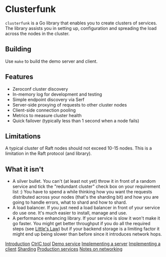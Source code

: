 # Clusterfunk

`clusterfunk` is a Go library that enables you to create clusters of services. The library assists you in setting up, configuration and spreading the load across the nodes in the cluster.

## Building

Use `make` to build the demo server and client.

## Features

* Zeroconf cluster discovery
* In-memory log for development and testing
* Simple endpoint discovery via Serf
* Server-side proxying of requests to other cluster nodes
* Client-side connection pooling
* Metrics to measure cluster health
* Quick failover (typically less than 1 second when a node fails)

## Limitations

A typical cluster of Raft nodes should not exceed 10-15 nodes. This is a limitation in the Raft protocol (and library).

## What it isn't

* A silver bullet. You can't (at least not yet) throw it in front of a random service and tick the "redundant cluster" check box on your requirement list :) You have to spend a while thinking how you want the requests distributed across your nodes (that's the sharding bit) and how you are going to handle errors, what to shard and how to shard.
* A load balancer. If you just need a load balancer in front of your service do use one. It's much easier to install, manage and use.
* A performance enhancing library. If your service is slow it won't make it go faster. You might get better throughput if you do all the required steps (see [Little's Law](https://en.wikipedia.org/wiki/Little%27s_law)) but if your backend storage is a limiting factor it might end up being slower than before since it introduces network hops.

[Introduction](introduction.md)
[CtrlC tool](ctrlc.md)
[Demo service](demo.md)
[Implementing a server](servers.md)
[Implementing a client](clients.md)
[Sharding](sharding.md)
[Production services](production.md)
[Notes on networking](networking.md)
